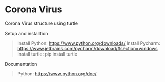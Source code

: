 # Corona Virus
Corona Virus structure using turtle


Setup and installtion 

> Install Python: https://www.python.org/downloads/ 
> Install Pycharm: https://www.jetbrains.com/pycharm/download/#section=windows
> Install turtle: pip install turtle

Documentation

> Python: https://www.python.org/doc/
